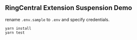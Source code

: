 ## RingCentral Extension Suspension Demo

rename `.env.sample` to `.env` and specify credentials.

```
yarn install
yarn test
```
